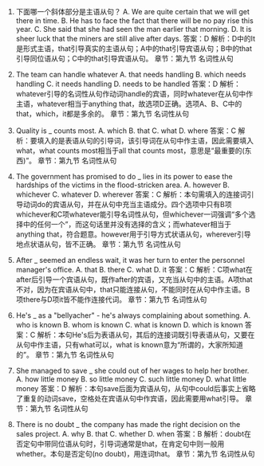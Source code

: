1. 下面哪一个斜体部分是主语从句？
    A. We are quite certain that we will get there in time. 
    B. He has to face the fact that there will be no pay rise this year.
    C. She said that she had seen the man earlier that morning. 
    D. It is sheer luck that the miners are still alive after days.
答案：D
解析：D中的It是形式主语，that引导真实的主语从句；A中的that引导宾语从句；B中的that引导同位语从句；C中的that引导宾语从句。
章节：第九节 名词性从句

2. The team can handle whatever 
    A. that needs handling 
    B. which needs handling 
    C. it needs handling 
    D. needs to be handled
答案：D
解析：whatever引导的名词性从句作动词handle的宾语，同时whatever在从句中作主语，whatever相当于anything that，故选项D正确。选项A、B、C中的that，which，it都是多余的。
章节：第九节 名词性从句

3. Quality is _ counts most.
    A. which 
    B. that 
    C. what 
    D. where
答案：C
解析：要填入的是表语从句的引导词，该引导词在从句中作主语，因此需要填入what，what counts most相当于all that counts most，意思是“最重要的(东西)”。
章节：第九节 名词性从句

4. The government has promised to do _ lies in its power to ease the hardships of the victims in the flood-stricken area.
    A. however 
    B. whichever 
    C. whatever 
    D. wherever
答案：C
解析：本句需填入的连接词引导动词do的宾语从句，并在从句中充当主语成分。四个选项中只有B项whichever和C项whatever能引导名词性从句，但whichever一词强调“多个选择中的任何一个”，而这句话里并没有选择的含义；而whatever相当于anything that，符合题意。however用于引导方式状语从句，wherever引导地点状语从句，皆不正确。
章节：第九节 名词性从句

5. After _ seemed an endless wait, it was her turn to enter the personnel manager's office.
    A. that 
    B. there 
    C. what 
    D. it
答案：C
解析：C项what在after后引导一个宾语从句，既作after的宾语，又充当从句中的主语。A项that不对，因为在宾语从句中，that只能连接从句，不能同时在从句中作主语。B项there与D项it皆不能作连接代词。
章节：第九节 名词性从句

6. He's _ as a "bellyacher" - he's always complaining about something.
    A. who is known 
    B. whom is known 
    C. what is known 
    D. which is known
答案：C
解析：本句He's后为表语从句，其后的连接词既引导表语从句，又要在从句中作主语，只有what可以，what is known意为“所谓的，大家所知道的”。
章节：第九节 名词性从句

7. She managed to save _ she could out of her wages to help her brother. 
    A. how little money 
    B. so little money 
    C. such little money 
    D. what little money
答案：D
解析：本句save后面为宾语从句，从句中could后事实上省略了重复的动词save，空格处在宾语从句中作宾语，因此需要用what引导。
章节：第九节 名词性从句

8. There is no doubt _ the company has made the right decision on the sales project.
    A. why 
    B. that 
    C. whether 
    D. when
答案：B
解析：doubt在否定句中带同位语从句时，引导词通常是that，在肯定句中则一般用whether。本句是否定句(no doubt)，用连词that。
章节：第九节 名词性从句